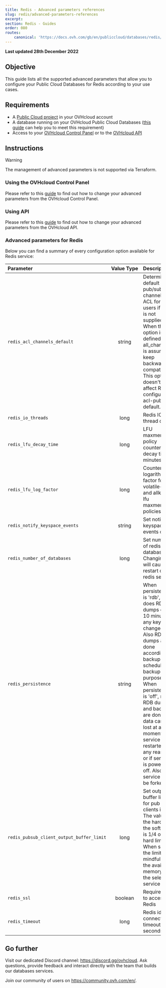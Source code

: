 ```yaml
---
title: Redis - Advanced parameters references
slug: redis/advanced-parameters-references
excerpt:
section: Redis - Guides
order: 080
routes:
    canonical: 'https://docs.ovh.com/gb/en/publiccloud/databases/redis/advanced-parameters-references/'
---
```


<style>
th,
td:nth-child(-n+2) {
  white-space:nowrap;
}
</style>

**Last updated 28th December 2022**

## Objective

This guide lists all the supported advanced parameters that allow you to configure your Public Cloud Databases for Redis according to your use cases.

## Requirements

- A [Public Cloud project](https://www.ovhcloud.com/pl/public-cloud/) in your OVHcloud account   
- A database running on your OVHcloud Public Cloud Databases ([this guide](https://docs.ovh.com/pl/publiccloud/databases/getting-started/) can help you to meet this requirement)   
- Access to your [OVHcloud Control Panel](https://www.ovh.com/auth/?action=gotomanager&from=https://www.ovh.pl/&ovhSubsidiary=pl) or to the [OVHcloud API](https://api.ovh.com/console/)   


## Instructions

> [!warning]
>
> The management of advanced parameters is not supported via Terraform.
>

### Using the OVHcloud Control Panel

Please refer to this [guide](https://docs.ovh.com/pl/publiccloud/databases/advanced-configuration/#using-the-ovhcloud-control-panel) to find out how to change your advanced parameters from the OVHcloud Control Panel.

### Using API

Please refer to this [guide](https://docs.ovh.com/pl/publiccloud/databases/advanced-configuration/#using-api) to find out how to change your advanced parameters from the OVHcloud API.


### Advanced parameters for Redis

Below you can find a summary of every configuration option available for Redis service:

| Parameter | Value Type | Description |
|:---|:---:|:---|
| `redis_acl_channels_default` | string | Determines default pub/sub channels' ACL for new users if ACL is not supplied. When this option is not defined, all_channels is assumed to keep backward compatibility. This option doesn't affect Redis configuration acl-pubsub-default. |
| `redis_io_threads` | long | Redis IO thread count |
| `redis_lfu_decay_time` | long | LFU maxmemory-policy counter decay time in minutes |
| `redis_lfu_log_factor` | long | Counter logarithm factor for volatile-lfu and allkeys-lfu maxmemory-policies |
| `redis_notify_keyspace_events` | string | Set notify-keyspace-events option |
| `redis_number_of_databases` | long | Set number of redis databases. Changing this will cause a restart of redis service. |
| `redis_persistence` | string | When persistence is 'rdb', Redis does RDB dumps each 10 minutes if any key is changed. Also RDB dumps are done according to backup schedule for backup purposes. When persistence is 'off', no RDB dumps and backups are done, so data can be lost at any moment if service is restarted for any reason, or if service is powered off. Also service can't be forked. |
| `redis_pubsub_client_output_buffer_limit` | long | Set output buffer limit for pub / sub clients in MB. The value is the hard limit, the soft limit is 1/4 of the hard limit. When setting the limit, be mindful of the available memory in the selected service plan. |
| `redis_ssl` | boolean | Require SSL to access Redis |
| `redis_timeout` | long | Redis idle connection timeout in seconds |


## Go further

Visit our dedicated Discord channel: <https://discord.gg/ovhcloud>. Ask questions, provide feedback and interact directly with the team that builds our databases services.

Join our community of users on <https://community.ovh.com/en/>.
